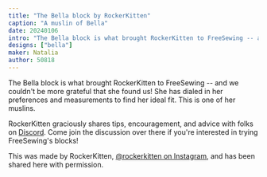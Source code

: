 ```yaml
---
title: "The Bella block by RockerKitten"
caption: "A muslin of Bella"
date: 20240106
intro: "The Bella block is what brought RockerKitten to FreeSewing -- and we couldn't be more grateful that she found us!"
designs: ["bella"]
maker: Natalia
author: 50818
---
```


The Bella block is what brought RockerKitten to FreeSewing -- and we couldn't be more grateful that she found us! She has dialed in her preferences and measurements to find her ideal fit. This is one of her muslins.

RockerKitten graciously shares tips, encouragement, and advice with folks on [Discord](https://discord.freesewing.org/). Come join the discussion over there if you're interested in trying FreeSewing's blocks!

This was made by RockerKitten, [@rockerkitten on Instagram](https://www.instagram.com/rockerkitten/), and has been shared here with permission.

